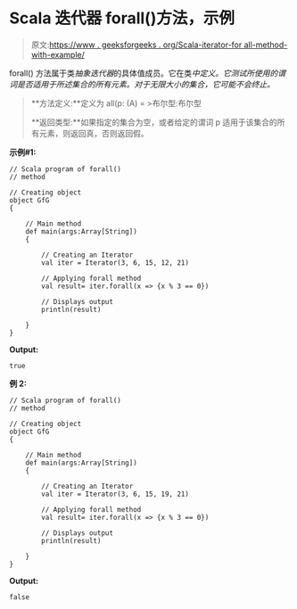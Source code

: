 # Scala 迭代器 forall()方法，示例

> 原文:[https://www . geeksforgeeks . org/Scala-iterator-for all-method-with-example/](https://www.geeksforgeeks.org/scala-iterator-forall-method-with-example/)

forall() 方法属于类*抽象迭代器*的具体值成员。它在类*中定义。它测试所使用的谓词是否适用于所述集合的所有元素。对于无限大小的集合，它可能不会终止。*

> **方法定义:**定义为 all(p: (A) = >布尔型:布尔型
> 
> **返回类型:**如果指定的集合为空，或者给定的谓词 p 适用于该集合的所有元素，则返回真，否则返回假。

**示例#1:**

```
// Scala program of forall()
// method

// Creating object
object GfG
{ 

    // Main method
    def main(args:Array[String])
    {

        // Creating an Iterator 
        val iter = Iterator(3, 6, 15, 12, 21)

        // Applying forall method
        val result= iter.forall(x => {x % 3 == 0})

        // Displays output
        println(result)

    }
}
```

**Output:**

```
true

```

**例 2:**

```
// Scala program of forall()
// method

// Creating object
object GfG
{ 

    // Main method
    def main(args:Array[String])
    {

        // Creating an Iterator 
        val iter = Iterator(3, 6, 15, 19, 21)

        // Applying forall method
        val result= iter.forall(x => {x % 3 == 0})

        // Displays output
        println(result)

    }
}
```

**Output:**

```
false

```